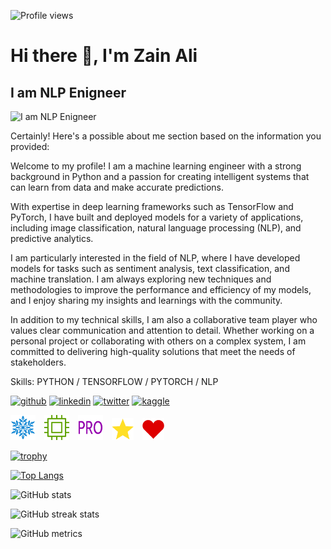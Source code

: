 ![Profile views](https://gpvc.arturio.dev/zainali60)  

# Hi there 👋, I'm Zain Ali
## I am NLP Enigneer
![I am NLP Enigneer](https://media.licdn.com/dms/image/C4D16AQHRgGi-G4FCMQ/profile-displaybackgroundimage-shrink_350_1400/0/1630609555523?e=1687996800&v=beta&t=exdRZq8gmZRuuyOQIPHZNyjW5_3v9uqUlyPAchy7TO8)

Certainly! Here's a possible about me section based on the information you provided:

Welcome to my profile! I am a machine learning engineer with a strong background in Python and a passion for creating intelligent systems that can learn from data and make accurate predictions.

With expertise in deep learning frameworks such as TensorFlow and PyTorch, I have built and deployed models for a variety of applications, including image classification, natural language processing (NLP), and predictive analytics.

I am particularly interested in the field of NLP, where I have developed models for tasks such as sentiment analysis, text classification, and machine translation. I am always exploring new techniques and methodologies to improve the performance and efficiency of my models, and I enjoy sharing my insights and learnings with the community.

In addition to my technical skills, I am also a collaborative team player who values clear communication and attention to detail. Whether working on a personal project or collaborating with others on a complex system, I am committed to delivering high-quality solutions that meet the needs of stakeholders.

Skills: PYTHON / TENSORFLOW / PYTORCH / NLP



[<img src='https://cdn.jsdelivr.net/npm/simple-icons@3.0.1/icons/github.svg' alt='github' height='40'>](https://github.com/zainali60)  [<img src='https://cdn.jsdelivr.net/npm/simple-icons@3.0.1/icons/linkedin.svg' alt='linkedin' height='40'>](https://www.linkedin.com/in/zainali-da/)  [<img src='https://cdn.jsdelivr.net/npm/simple-icons@3.0.1/icons/twitter.svg' alt='twitter' height='40'>](https://twitter.com/zainali45789982)  [<img src='https://cdn.jsdelivr.net/npm/simple-icons@3.0.1/icons/kaggle.svg' alt='kaggle' height='40'>](https://www.kaggle.com/zainali60)  

<a href='https://archiveprogram.github.com/'><img src='https://raw.githubusercontent.com/acervenky/animated-github-badges/master/assets/acbadge.gif' width='40' height='40'></a> <a href='https://docs.github.com/en/developers'><img src='https://raw.githubusercontent.com/acervenky/animated-github-badges/master/assets/devbadge.gif' width='40' height='40'></a> <a href='https://github.com/pricing'><img src='https://raw.githubusercontent.com/acervenky/animated-github-badges/master/assets/pro.gif' width='40' height='40'></a> <a href='https://stars.github.com/'><img src='https://raw.githubusercontent.com/acervenky/animated-github-badges/master/assets/starbadge.gif' width='35' height='35'></a> <a href='https://docs.github.com/en/github/supporting-the-open-source-community-with-github-sponsors'><img src='https://raw.githubusercontent.com/acervenky/animated-github-badges/master/assets/sponsorbadge.gif' width='35' height='35'></a> 

[![trophy](https://github-profile-trophy.vercel.app/?username=zainali60)](https://github.com/ryo-ma/github-profile-trophy)

[![Top Langs](https://github-readme-stats.vercel.app/api/top-langs/?username=zainali60)](https://github.com/anuraghazra/github-readme-stats)

![GitHub stats](https://github-readme-stats.vercel.app/api?username=zainali60&show_icons=true&count_private=true)  

![GitHub streak stats](https://streak-stats.demolab.com/?user=zainali60)  

![GitHub metrics](https://metrics.lecoq.io/zainali60)
